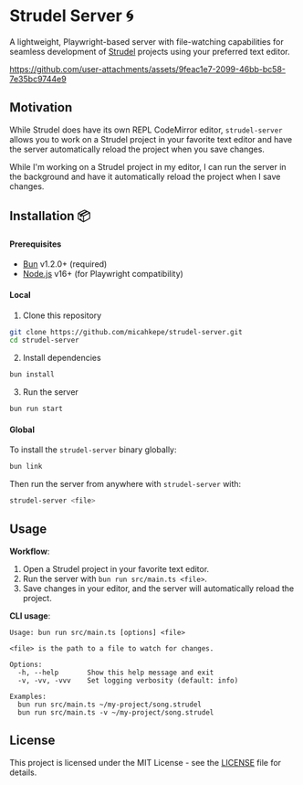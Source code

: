 # Strudel Server 🌀

A lightweight, Playwright-based server with file-watching capabilities for
seamless development of [Strudel](https://strudel.cc/) projects using your
preferred text editor.

https://github.com/user-attachments/assets/9feac1e7-2099-46bb-bc58-7e35bc9744e9

## Motivation

While Strudel does have its own REPL CodeMirror editor, `strudel-server` allows
you to work on a Strudel project in your favorite text editor and have the
server automatically reload the project when you save changes.

While I'm working on a Strudel project in my editor, I can run the server in the
background and have it automatically reload the project when I save changes.

## Installation 📦

#### Prerequisites

- [Bun](https://bun.sh/install) v1.2.0+ (required)
- [Node.js](https://nodejs.org/en/download/) v16+ (for Playwright compatibility)

#### Local

1. Clone this repository

```bash
git clone https://github.com/micahkepe/strudel-server.git
cd strudel-server
```

2. Install dependencies

```bash
bun install
```

3. Run the server

```bash
bun run start
```

#### Global

To install the `strudel-server` binary globally:

```bash
bun link
```

Then run the server from anywhere with `strudel-server` with:

```bash
strudel-server <file>
```

## Usage

**Workflow**:

1. Open a Strudel project in your favorite text editor.
2. Run the server with `bun run src/main.ts <file>`.
3. Save changes in your editor, and the server will automatically reload the
   project.

**CLI usage**:

```
Usage: bun run src/main.ts [options] <file>

<file> is the path to a file to watch for changes.

Options:
  -h, --help       Show this help message and exit
  -v, -vv, -vvv    Set logging verbosity (default: info)

Examples:
  bun run src/main.ts ~/my-project/song.strudel
  bun run src/main.ts -v ~/my-project/song.strudel
```

## License

This project is licensed under the MIT License - see the [LICENSE](LICENSE) file
for details.
